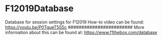 # F12019Database
Database for session settings for F12019
How-to video can be found: https://youtu.be/P0TgueT5S5c
########################
More information about this can be found at: https://www.f1thebox.com/database
